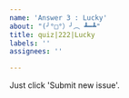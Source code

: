 ```yaml
---
name: 'Answer 3 : Lucky'
about: "(╯°□°）╯︵ ┻━┻"
title: quiz|222|Lucky
labels: ''
assignees: ''

---
```


Just click 'Submit new issue'.
